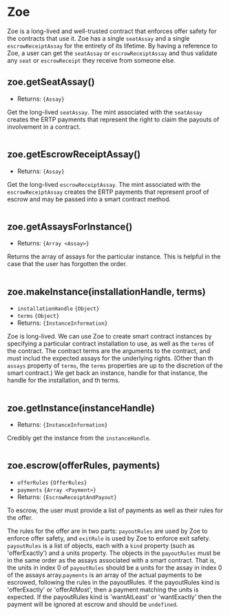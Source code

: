 # Zoe

Zoe is a long-lived and well-trusted contract that enforces offer safety for the contracts that use it. Zoe has a single `seatAssay` and a single `escrowReceiptAssay` for the entirety of its lifetime. By having a reference to Zoe, a user can get the `seatAssay` or `escrowReceiptAssay` and thus validate any `seat` or `escrowReceipt` they receive from someone else.

## zoe.getSeatAssay()
- Returns: `{Assay}`

Get the long-lived `seatAssay`. The mint associated with the `seatAssay` creates the ERTP payments that represent the right to claim the payouts of involvement in a contract.

```js
```

## zoe.getEscrowReceiptAssay()
- Returns: `{Assay}`

Get the long-lived `escrowReceiptAssay`. The mint associated with the `escrowReceiptAssay` creates the ERTP payments that represent proof of escrow and may be passed into a smart contract method.

```js
```

## zoe.getAssaysForInstance()
- Returns: `{Array <Assay>}`

Returns the array of assays for the particular instance. This is helpful in the case that the user has forgotten the order.

```js
```

## zoe.makeInstance(installationHandle, terms)
- `installationHandle` `{Object}`
- `terms` `{Object}`
- Returns: `{InstanceInformation}`

Zoe is long-lived. We can use Zoe to create smart contract instances by specifying a particular contract installation to use, as well as the `terms` of the contract. The contract terms are the arguments to the contract, and must includ the expected assays for the underlying rights. (Other than th `assays` property of `terms`, the `terms` properties are up to the discretion of the smart contract.) We get back an instance,  handle for that instance, the handle for the installation, and th terms.

```js
```

## zoe.getInstance(instanceHandle)
- Returns: `{InstanceInformation}`

Credibly get the instance from the `instanceHandle`.

```js
```

## zoe.escrow(offerRules, payments)
- `offerRules` <router-link to="/zoe/api/structs.html#offerrules">`{OfferRules}`</router-link>
- `payments` `{Array <Payment>}`
- Returns: <router-link to="/zoe/api/structs.html#escrowreceiptandpayout">`{EscrowReceiptAndPayout}`</router-link>

To escrow, the user must provide a list of payments as well as their rules for the offer.

The rules for the offer are in two parts: `payoutRules` are used  by Zoe to enforce offer safety, and `exitRule` is used by Zoe  to enforce exit safety. `payoutRules` is a list of objects, each  with a `kind` property (such as 'offerExactly') and a units property. The objects in the `payoutRules` must be in the same order as the assays associated with a smart contract. That is, the units in index 0 of `payoutRules` should be a units for the assay in index 0 of the assays array.`payments` is an array of the actual payments to be escrowed, following the rules in the payoutRules. If the payoutRules kind is 'offerExactly' or 'offerAtMost', then a payment matching the units is expected. If the payoutRules kind is 'wantAtLeast' or 'wantExactly' then the payment will be ignored at escrow and should be `undefined`.

```js
```